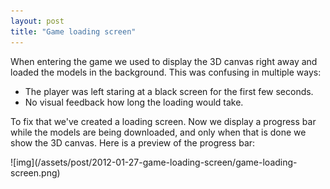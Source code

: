```yaml
---
layout: post
title: "Game loading screen"
---
```


When entering the game we used to display the 3D canvas right away and loaded
the models in the background. This was confusing in multiple ways:

 - The player was left staring at a black screen for the first few seconds.
 - No visual feedback how long the loading would take.

To fix that we've created a loading screen. Now we display a progress bar
while the models are being downloaded, and only when that is done we show the
3D canvas. Here is a preview of the progress bar:

<span class="center">
  <span class="shadow">
![img](/assets/post/2012-01-27-game-loading-screen/game-loading-screen.png)
  </span>
</span>
